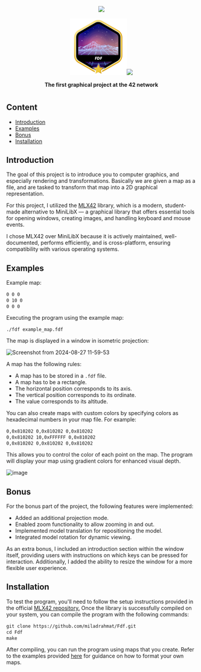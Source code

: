 <p align="center">
<img src="https://github.com/user-attachments/assets/3966bdaf-3b1c-48f7-877c-ab8a11b492c8">
</p>
<p align="center">
<img src="https://github.com/miladrahmat/42-badges/blob/master/badges/fdfm.png"><img width="144" src="https://github.com/user-attachments/assets/4e035140-2413-4531-9f91-1bc869bdf4ef">
</p>
<p align="center">
<b>The first graphical project at the 42 network</b>
  
#
## Content
- [Introduction](#introduction)
- [Examples](#examples)
- [Bonus](#bonus)
- [Installation](#installation)

## Introduction

The goal of this project is to introduce you to computer graphics, and especially rendering and transformations. Basically we are given a map as a file, and are tasked to transform that map into a 2D graphical representation.

For this project, I utilized the [MLX42](https://github.com/codam-coding-college/MLX42) library, which is a modern, student-made alternative to MiniLibX — a graphical library that offers essential tools for opening windows, creating images, and handling keyboard and mouse events.

I chose MLX42 over MiniLibX because it is actively maintained, well-documented, performs efficiently, and is cross-platform, ensuring compatibility with various operating systems.

## Examples

Example map:

```
0 0 0
0 10 0
0 0 0
```
Executing the program using the example map:
```
./fdf example_map.fdf
```

The map is displayed in a window in isometric projection:

![Screenshot from 2024-08-27 11-59-53](https://github.com/user-attachments/assets/5d5414f4-1c60-4723-b1e2-b3f68b6b5c5f)

A map has the following rules:
- A map has to be stored in a `.fdf` file.
- A map has to be a rectangle.
- The horizontal position corresponds to its axis.
- The vertical position corresponds to its ordinate.
- The value corresponds to its altitude.

You can also create maps with custom colors by specifying colors as hexadecimal numbers in your map file. For example:
```
0,0x810202 0,0x810202 0,0x810202
0,0x810202 10,0xFFFFFF 0,0x810202
0,0x810202 0,0x810202 0,0x810202
```

This allows you to control the color of each point on the map. The program will display your map using gradient colors for enhanced visual depth.

![image](https://github.com/user-attachments/assets/3d325b37-0850-4ad9-8f58-3633e42c5aee)

## Bonus

For the bonus part of the project, the following features were implemented:
- Added an additional projection mode.
- Enabled zoom functionality to allow zooming in and out.
- Implemented model translation for repositioning the model.
- Integrated model rotation for dynamic viewing.

As an extra bonus, I included an introduction section within the window itself, providing users with instructions on which keys can be pressed for interaction. Additionally, I added the ability to resize the window for a more flexible user experience.

## Installation

To test the program, you'll need to follow the setup instructions provided in the official [MLX42 repository.](https://github.com/codam-coding-college/MLX42?tab=readme-ov-file#general-compilation) Once the library is successfully compiled on your system, you can compile the program with the following commands:
```
git clone https://github.com/miladrahmat/Fdf.git
cd Fdf
make
```

After compiling, you can run the program using maps that you create. Refer to the examples provided [here](#examples) for guidance on how to format your own maps.

